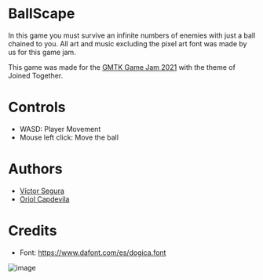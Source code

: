# BallScape

In this game you must survive an infinite numbers of enemies with just a ball chained to you. All art and music excluding the pixel art font was made by us for this game jam.

This game was made for the [GMTK Game Jam 2021](https://itch.io/jam/gmtk-2021) with the theme of Joined Together.

# Controls
* WASD: Player Movement
* Mouse left click: Move the ball

# Authors
* [Víctor Segura](https://www.linkedin.com/in/victorsegurablanco/)
* [Oriol Capdevila](https://www.linkedin.com/in/oriol-capdevila/)

# Credits
* Font: https://www.dafont.com/es/dogica.font

![image](https://user-images.githubusercontent.com/36154523/121802491-c4652880-cc3c-11eb-9da7-6bb96ac16101.png)
